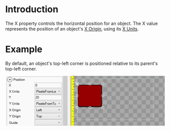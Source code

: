 # Introduction

The X property controls the horizontal position for an object. The X value represents the position of an object's [X Origin](X-Origin), using its [X Units](X-Units).

# Example

By default, an object's top-left corner is positioned relative to its parent's top-left corner.

![](X_XExample.gif)